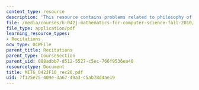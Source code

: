```yaml
---
content_type: resource
description: 'This resource contains problems related to philosophy of probability. '
file: /media/courses/6-042j-mathematics-for-computer-science-fall-2010/7f125e75409e3a6749a3c5ab78d4ae19_MIT6_042JF10_rec20.pdf
file_type: application/pdf
learning_resource_types:
- Recitations
ocw_type: OCWFile
parent_title: Recitations
parent_type: CourseSection
parent_uid: 088adbb7-d512-5527-c5ec-766f9536ea40
resourcetype: Document
title: MIT6_042JF10_rec20.pdf
uid: 7f125e75-409e-3a67-49a3-c5ab78d4ae19
---
```


